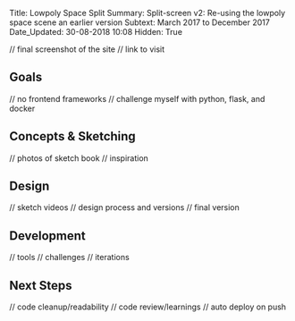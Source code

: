 Title:          Lowpoly Space Split
Summary:        Split-screen v2: Re-using the lowpoly space scene an earlier version
Subtext:        March 2017 to December 2017
Date_Updated:   30-08-2018 10:08
Hidden:         True

// final screenshot of the site
// link to visit

## Goals
// no frontend frameworks
// challenge myself with python, flask, and docker

## Concepts & Sketching
// photos of sketch book
// inspiration

## Design
// sketch videos
// design process and versions
// final version

## Development
// tools
// challenges
// iterations

## Next Steps
// code cleanup/readability
// code review/learnings
// auto deploy on push
